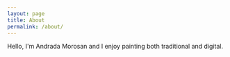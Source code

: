 ```yaml
---
layout: page
title: About
permalink: /about/
---
```


Hello, I'm Andrada Morosan and I enjoy painting both traditional and digital.